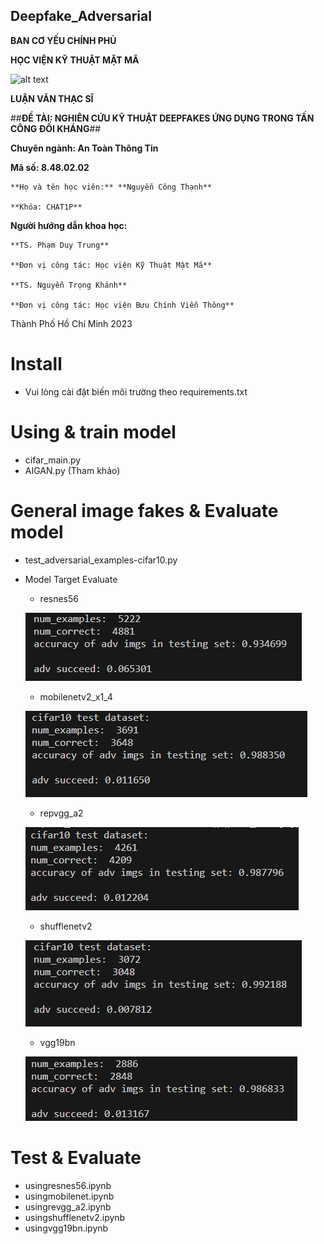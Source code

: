 ## Deepfake_Adversarial
**BAN CƠ YẾU CHÍNH PHỦ**

**HỌC VIỆN KỸ THUẬT MẬT MÃ**

![alt text](Aspose.Words.23535dd4-4d70-4a81-b6a0-49462ac482af.002.png)

**LUẬN VĂN THẠC SĨ**



##**ĐỀ TÀI: NGHIÊN CỨU KỸ THUẬT DEEPFAKES ỨNG DỤNG TRONG TẤN CÔNG ĐỐI KHÁNG**##

**Chuyên ngành: An Toàn Thông Tin**

**Mã số:  8.48.02.02**


    **Họ và tên học viên:** **Nguyễn Công Thạnh**

    **Khóa: CHAT1P**



**Người hướng dẫn khoa học:** 

    **TS. Phạm Duy Trung**

    **Đơn vị công tác: Học viện Kỹ Thuật Mật Mã**

    **TS. Nguyễn Trọng Khánh**

    **Đơn vị công tác: Học viện Bưu Chính Viễn Thông**



Thành Phố Hồ Chí Minh 2023
# Install
  - Vui lòng cài đặt biến môi trường theo requirements.txt
# Using & train model
  - cifar_main.py
  - AIGAN.py (Tham khảo)
# General image fakes & Evaluate model
  - test_adversarial_examples-cifar10.py
  - Model Target Evaluate
    - resnes56

    ![alt text](https://github.com/congthanh96/Deepfake_Adversarial/blob/main/test/resnes56.PNG)

    - mobilenetv2_x1_4

    ![alt text](https://github.com/congthanh96/Deepfake_Adversarial/blob/main/test/mobilenetv2_x1_4.PNG)

    - repvgg_a2

    ![alt text](https://github.com/congthanh96/Deepfake_Adversarial/blob/main/test/repvgg_a2.PNG)

    - shufflenetv2

    ![alt text](https://github.com/congthanh96/Deepfake_Adversarial/blob/main/test/shufflenetv2.PNG)

    - vgg19bn

    ![alt text](https://github.com/congthanh96/Deepfake_Adversarial/blob/main/test/vgg19bn.PNG)


# Test & Evaluate
  - usingresnes56.ipynb
  - usingmobilenet.ipynb
  - usingrevgg_a2.ipynb
  - usingshufflenetv2.ipynb
  - usingvgg19bn.ipynb
